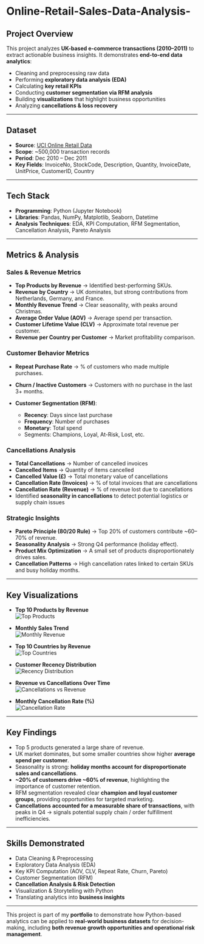 # Online-Retail-Sales-Data-Analysis-

## Project Overview

This project analyzes **UK-based e-commerce transactions (2010–2011)** to extract actionable business insights. It demonstrates **end-to-end data analytics**:

* Cleaning and preprocessing raw data
* Performing **exploratory data analysis (EDA)**
* Calculating **key retail KPIs**
* Conducting **customer segmentation via RFM analysis**
* Building **visualizations** that highlight business opportunities
* Analyzing **cancellations & loss recovery**

---

## Dataset

* **Source**: [UCI Online Retail Data](https://archive.ics.uci.edu/ml/datasets/online+retail)
* **Scope**: \~500,000 transaction records
* **Period**: Dec 2010 – Dec 2011
* **Key Fields**: InvoiceNo, StockCode, Description, Quantity, InvoiceDate, UnitPrice, CustomerID, Country

---

## Tech Stack

* **Programming**: Python (Jupyter Notebook)
* **Libraries**: Pandas, NumPy, Matplotlib, Seaborn, Datetime
* **Analysis Techniques**: EDA, KPI Computation, RFM Segmentation, Cancellation Analysis, Pareto Analysis

---

## Metrics & Analysis

### Sales & Revenue Metrics

* **Top Products by Revenue** → Identified best-performing SKUs.
* **Revenue by Country** → UK dominates, but strong contributions from Netherlands, Germany, and France.
* **Monthly Revenue Trend** → Clear seasonality, with peaks around Christmas.
* **Average Order Value (AOV)** → Average spend per transaction.
* **Customer Lifetime Value (CLV)** → Approximate total revenue per customer.
* **Revenue per Country per Customer** → Market profitability comparison.

### Customer Behavior Metrics

* **Repeat Purchase Rate** → % of customers who made multiple purchases.
* **Churn / Inactive Customers** → Customers with no purchase in the last 3+ months.
* **Customer Segmentation (RFM)**:

  * **Recency**: Days since last purchase
  * **Frequency**: Number of purchases
  * **Monetary**: Total spend
  * Segments: Champions, Loyal, At-Risk, Lost, etc.

### Cancellations Analysis

* **Total Cancellations** → Number of cancelled invoices
* **Cancelled Items** → Quantity of items cancelled
* **Cancelled Value (£)** → Total monetary value of cancellations
* **Cancellation Rate (Invoices)** → % of total invoices that are cancellations
* **Cancellation Rate (Revenue)** → % of revenue lost due to cancellations
* Identified **seasonality in cancellations** to detect potential logistics or supply chain issues

### Strategic Insights

* **Pareto Principle (80/20 Rule)** → Top 20% of customers contribute \~60–70% of revenue.
* **Seasonality Analysis** → Strong Q4 performance (holiday effect).
* **Product Mix Optimization** → A small set of products disproportionately drives sales.
* **Cancellation Patterns** → High cancellation rates linked to certain SKUs and busy holiday months.

---

## Key Visualizations  

- **Top 10 Products by Revenue**  
  ![Top Products](plots/top_products.png)  

- **Monthly Sales Trend**  
  ![Monthly Revenue](plots/monthly_revenue.png)  

- **Top 10 Countries by Revenue**  
  ![Top Countries](plots/top_countries.png)  

- **Customer Recency Distribution**  
  ![Recency Distribution](plots/recency_distribution.png)  

- **Revenue vs Cancellations Over Time**  
  ![Cancellations vs Revenue](plots/cancellations_vs_revenue.png)  

- **Monthly Cancellation Rate (%)**  
  ![Cancellation Rate](plots/cancellation_rate.png)  

---

## Key Findings

* Top 5 products generated a large share of revenue.
* UK market dominates, but some smaller countries show higher **average spend per customer**.
* Seasonality is strong: **holiday months account for disproportionate sales and cancellations**.
* **\~20% of customers drive \~60% of revenue**, highlighting the importance of customer retention.
* RFM segmentation revealed clear **champion and loyal customer groups**, providing opportunities for targeted marketing.
* **Cancellations accounted for a measurable share of transactions**, with peaks in Q4 → signals potential supply chain / order fulfillment inefficiencies.

---

## Skills Demonstrated

* Data Cleaning & Preprocessing
* Exploratory Data Analysis (EDA)
* Key KPI Computation (AOV, CLV, Repeat Rate, Churn, Pareto)
* Customer Segmentation (RFM)
* **Cancellation Analysis & Risk Detection**
* Visualization & Storytelling with Python
* Translating analytics into **business insights**

---

This project is part of my **portfolio** to demonstrate how Python-based analytics can be applied to **real-world business datasets** for decision-making, including **both revenue growth opportunities and operational risk management**.
